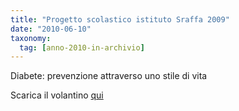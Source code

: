 ```yaml
---
title: "Progetto scolastico istituto Sraffa 2009"
date: "2010-06-10"
taxonomy: 
  tag: [anno-2010-in-archivio]
---
```


Diabete: prevenzione attraverso uno stile di vita

Scarica il volantino [qui](http://198.211.122.197/diabetwp/wordpress/wp-content/uploads/2010/06/progetto-educativo.doc)
